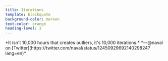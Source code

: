 ```yaml
---
title: Iterations
template: blockquote
background-color: maroon
text-color: orange
heading-level: 2
---
```


<span class="custom-font-size-16 line-height-heading-3">
*It isn't 10,000 hours that creates outliers, it's 10,000 iterations.*
</span>

<span class="font-heading-2xl">
*—@naval on [Twitter](https://twitter.com/naval/status/1245092969214029824?lang=en)*
</span>